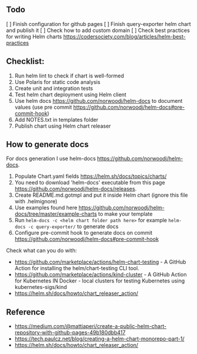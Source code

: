 
## Todo

[ ] Finish configuration for github pages
[ ] Finish query-exporter helm chart and publish it
[ ] Check how to add custom domain
[ ] Check best practices for writing Helm charts https://codersociety.com/blog/articles/helm-best-practices 

## Checklist:

1. Run helm lint to check if chart is well-formed
2. Use Polaris for static code analysis
3. Create unit and integration tests
4. Test helm chart deployment using Helm client
5. Use helm docs https://github.com/norwoodj/helm-docs to document values (use pre commit https://github.com/norwoodj/helm-docs#pre-commit-hook)
6. Add NOTES.txt in templates folder
7. Publish chart using Helm chart releaser

## How to generate docs

For docs generation I use helm-docs https://github.com/norwoodj/helm-docs.

1. Populate Chart.yaml fields https://helm.sh/docs/topics/charts/
2. You need to download 'helm-docs' executable from this page https://github.com/norwoodj/helm-docs/releases.
3. Create README.md.gotmpl and put it inside Helm chart (ignore this file with .helmignore)
4. Use examples found here https://github.com/norwoodj/helm-docs/tree/master/example-charts to make your template
5. Run ``helm-docs -c <helm chart folder path here>`` for example ``helm-docs -c query-exporter/`` to generate docs
6. Configure pre-commit hook to generate docs on commit https://github.com/norwoodj/helm-docs#pre-commit-hook


Check what can you do with:

* https://github.com/marketplace/actions/helm-chart-testing - A GitHub Action for installing the helm/chart-testing CLI tool.
* https://github.com/marketplace/actions/kind-cluster - A GitHub Action for Kubernetes IN Docker - local clusters for testing Kubernetes using kubernetes-sigs/kind
* https://helm.sh/docs/howto/chart_releaser_action/

## Reference

* https://medium.com/@mattiaperi/create-a-public-helm-chart-repository-with-github-pages-49b180dbb417
* https://tech.paulcz.net/blog/creating-a-helm-chart-monorepo-part-1/
* https://helm.sh/docs/howto/chart_releaser_action/


